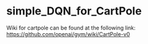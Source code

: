 # simple_DQN_for_CartPole

Wiki for cartpole can be found at the following link: https://github.com/openai/gym/wiki/CartPole-v0
